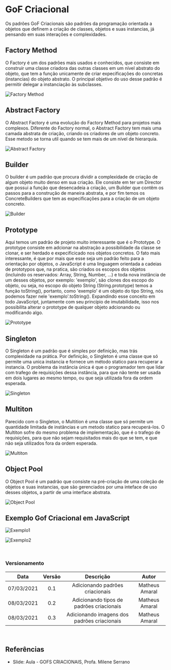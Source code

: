 # GoF Criacional

Os padrões GoF Criacionais são padrões da programação orientada a objetos que definem a criação de classes, objetos e suas instancias, já pensando em suas interações e complexidades.

## Factory Method
O Factory é um dos padrões mais usados e conhecidos, que consiste em construir uma classe criadora das outras classes em um nível abstrato do objeto, que tem a função unicamente de criar expecificações do concretas (instancias) do objeto abstrato. O principal objetivo do uso desse padrão é permitir delegar a instanciação às subclasses.

![Factory Method](./assets/gofcriacional/factory.png "Por Trashtoy - My own work, generated by Inkscape, GIMP and TweakPNG., Domínio público, https://commons.wikimedia.org/w/index.php?curid=1460863")
    


## Abstract Factory
O Abstract Factory é uma evolução do Factory Method para projetos mais complexos. Diferente do Factory normal, o Abstract Factory tem mais uma camada abstrata de criação, criando os criadores de um objeto concreto. Esse metodo se torna util quando se tem mais de um nível de hierarquia.

![Abstract Factory](./assets/gofcriacional/abstract.png "Por Lucasportella - Obra do próprio, CC BY-SA 4.0, https://commons.wikimedia.org/w/index.php?curid=51993055")

## Builder
O builder é um padrão que procura dividir a complexidade de criação de algum objeto muito denso em sua criação. Ele consiste em ter um Director que possui a função que desencadeia a criação, um Builder que contêm os passos para a construção de maneira abstrata, e por fim temos os ConcreteBuilders que tem as expecificações para a criação de um objeto concreto.

![Builder](./assets/gofcriacional/builder.jpg "By Vanderjoe - Own work, CC BY-SA 4.0, https://commons.wikimedia.org/w/index.php?curid=61495624")

## Prototype
Aqui temos um padrão de projeto muito interessante que é o Prototype. O prototype consiste em adcionar na abstração a possibilidade da classe se clonar, e ser herdado e expecificicado nos objetos concretos. O fato mais interessante, é que por mais que esse seja um padrão feito para a orientação por objetos, o JavaScript é uma linguagem orientada a cadeias de prototypos que, na pratica, são criados os escopos dos objetos (incluindo os reservados: Array, String, Number, ...) e toda nova instância de um desses objetos, por exemplo: 'exemplo', são clones dos escopo do objeto, ou seja, no escopo do objeto String (String.prototype) temos a função toString(), portanto, como 'exemplo' é um objeto do tipo String, nós podemos fazer nele 'exemplo'.toString(). Expandindo esse conceito em todo JavaScript, juntamente com seu princípio de imutabilidade, isso nos possibilita alterar o prototype de qualquer objeto adcionando ou modificando algo.

![Prototype](./assets/gofcriacional/prototype.jpg "By Vanderjoe - Own work, CC BY-SA 4.0, https://commons.wikimedia.org/w/index.php?curid=61592470")

## Singleton
O Singleton é um padrão que é simples por definição, mas trás complexidade na prática. Por definição, o Singleton é uma classe que só permite uma unica instancia e fornece um método statico para recuperar a instancia. O problema da instância única é que o programador tem que lidar com trafego de requisições dessa instância, para que não tente ser usada em dois lugares ao mesmo tempo, ou que seja utilizada fora da ordem esperada.

![Singleton](./assets/gofcriacional/singleton.png "By Trashtoy - My own work, written with text editor., Public Domain, https://commons.wikimedia.org/w/index.php?curid=1484985")

## Multiton
Parecido com o Singleton, o Multition é uma classe que só permite um quantidade limitada de instâncias e um metodo statico para recuperá-los. O Multiton sofre do mesmo problema de implementação, que é o trafego de requisições, para que não sejam requisitados mais do que se tem, e que não seja utilizados fora da ordem esperada.

![Multiton](./assets/gofcriacional/multiton.png "By Trashtoy - Modfied on Paint, Public Domain, https://commons.wikimedia.org/w/index.php?curid=1484985")

## Object Pool
O Object Pool é um padrão que consiste na pré-criação de uma coleção de objetos e suas instancias, que são gerenciados por uma inteface de uso desses objetos, a partir de uma interface abstrata.

![Object Pool](./assets/gofcriacional/pool.png "By Matheus-Amaral - Own work, Created on Draw.io")

## Exemplo Gof Criacional em JavaScript

![Exemplo1](./assets/gofcriacional/exemplo1.png)

![Exemplo2](./assets/gofcriacional/exemplo2.png)


<br>

### Versionamento

| Data | Versão | Descrição | Autor |
|:----:|:-----: |:---------:|:-----:|
| 07/03/2021 | 0.1 | Adicionando padrões criacionais  | Matheus Amaral  
| 08/03/2021 | 0.2 | Adicionando tipos de padrões criacionais  | Matheus Amaral 
| 08/03/2021 | 0.3 | Adicionando imagens dos padrões criacionais | Matheus Amaral 

</br>
 
## Referências

* Slide: Aula - GOFS CRIACIONAIS, Profa. Milene Serrano